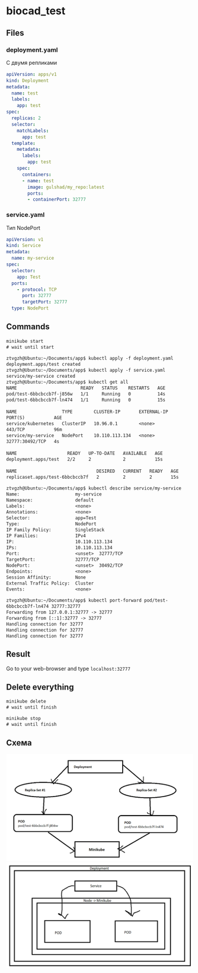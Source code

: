 # biocad_test

## Files

### deployment.yaml
С двумя репликами

``` yaml
apiVersion: apps/v1
kind: Deployment
metadata:
  name: test
  labels:
    app: test
spec:
  replicas: 2
  selector:
    matchLabels:
      app: test
  template:
    metadata:
      labels:
        app: test
    spec:
      containers:
      - name: test
        image: gulshad/my_repo:latest
        ports:
        - containerPort: 32777 
```

### service.yaml
Тип NodePort

``` yaml
apiVersion: v1
kind: Service
metadata:
  name: my-service
spec:
  selector:
    app: Test
  ports:
    - protocol: TCP
      port: 32777
      targetPort: 32777
  type: NodePort
```

## Commands

```
minikube start
# wait until start
```

```
ztvgzh@Ubuntu:~/Documents/app$ kubectl apply -f deployment.yaml 
deployment.apps/test created
ztvgzh@Ubuntu:~/Documents/app$ kubectl apply -f service.yaml 
service/my-service created
ztvgzh@Ubuntu:~/Documents/app$ kubectl get all
NAME                        READY   STATUS    RESTARTS   AGE
pod/test-6bbcbccb7f-j856w   1/1     Running   0          14s
pod/test-6bbcbccb7f-ln474   1/1     Running   0          15s

NAME                 TYPE        CLUSTER-IP       EXTERNAL-IP   PORT(S)           AGE
service/kubernetes   ClusterIP   10.96.0.1        <none>        443/TCP           96m
service/my-service   NodePort    10.110.113.134   <none>        32777:30492/TCP   4s

NAME                   READY   UP-TO-DATE   AVAILABLE   AGE
deployment.apps/test   2/2     2            2           15s

NAME                              DESIRED   CURRENT   READY   AGE
replicaset.apps/test-6bbcbccb7f   2         2         2       15s
```

```
ztvgzh@Ubuntu:~/Documents/app$ kubectl describe service/my-service
Name:                     my-service
Namespace:                default
Labels:                   <none>
Annotations:              <none>
Selector:                 app=Test
Type:                     NodePort
IP Family Policy:         SingleStack
IP Families:              IPv4
IP:                       10.110.113.134
IPs:                      10.110.113.134
Port:                     <unset>  32777/TCP
TargetPort:               32777/TCP
NodePort:                 <unset>  30492/TCP
Endpoints:                <none>
Session Affinity:         None
External Traffic Policy:  Cluster
Events:                   <none>
```

```
ztvgzh@Ubuntu:~/Documents/app$ kubectl port-forward pod/test-6bbcbccb7f-ln474 32777:32777
Forwarding from 127.0.0.1:32777 -> 32777
Forwarding from [::1]:32777 -> 32777
Handling connection for 32777
Handling connection for 32777
Handling connection for 32777
```

## Result

Go to your web-browser and type `localhost:32777`

## Delete everything

```
minikube delete
# wait until finish
```

```
minikube stop
# wait until finish
```

## Схема
<div align = "center"><img src="https://github.com/ztvgzh/biocad_test/blob/master/depl.jpg"></div>
<div align = "center"><img src="https://github.com/ztvgzh/biocad_test/blob/master/serv.jpg"></div>
